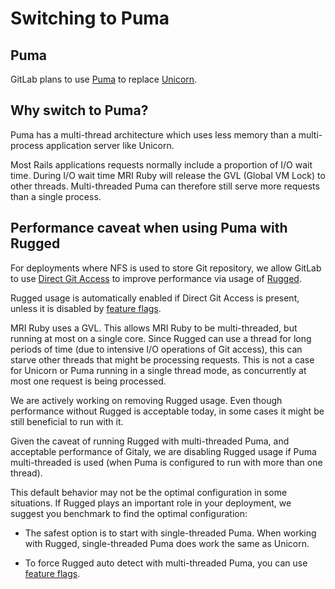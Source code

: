 # Switching to Puma

## Puma

GitLab plans to use [Puma](https://github.com/puma/puma) to replace
[Unicorn](https://bogomips.org/unicorn/).

## Why switch to Puma?

Puma has a multi-thread architecture which uses less memory than a multi-process
application server like Unicorn.

Most Rails applications requests normally include a proportion of I/O wait time.
During I/O wait time MRI Ruby will release the GVL (Global VM Lock) to other threads.
Multi-threaded Puma can therefore still serve more requests than a single process.

## Performance caveat when using Puma with Rugged

For deployments where NFS is used to store Git repository, we allow GitLab to use
[Direct Git Access](../gitaly/#direct-git-access-in-gitlab-rails) to improve performance via usage of [Rugged](https://github.com/libgit2/rugged).

Rugged usage is automatically enabled if Direct Git Access is present, unless it
is disabled by [feature flags](../../development/gitaly.md#legacy-rugged-code).

MRI Ruby uses a GVL. This allows MRI Ruby to be multi-threaded, but running at
most on a single core. Since Rugged can use a thread for long periods of
time (due to intensive I/O operations of Git access), this can starve other threads
that might be processing requests. This is not a case for Unicorn or Puma running
in a single thread mode, as concurrently at most one request is being processed.

We are actively working on removing Rugged usage. Even though performance without Rugged
is acceptable today, in some cases it might be still beneficial to run with it.

Given the caveat of running Rugged with multi-threaded Puma, and acceptable
performance of Gitaly, we are disabling Rugged usage if Puma multi-threaded is
used (when Puma is configured to run with more than one thread).

This default behavior may not be the optimal configuration in some situations. If Rugged
plays an important role in your deployment, we suggest you benchmark to find the
optimal configuration:

- The safest option is to start with single-threaded Puma. When working with
Rugged, single-threaded Puma does work the same as Unicorn.

- To force Rugged auto detect with multi-threaded Puma, you can use [feature
flags](../../development/gitaly.md#legacy-rugged-code).
